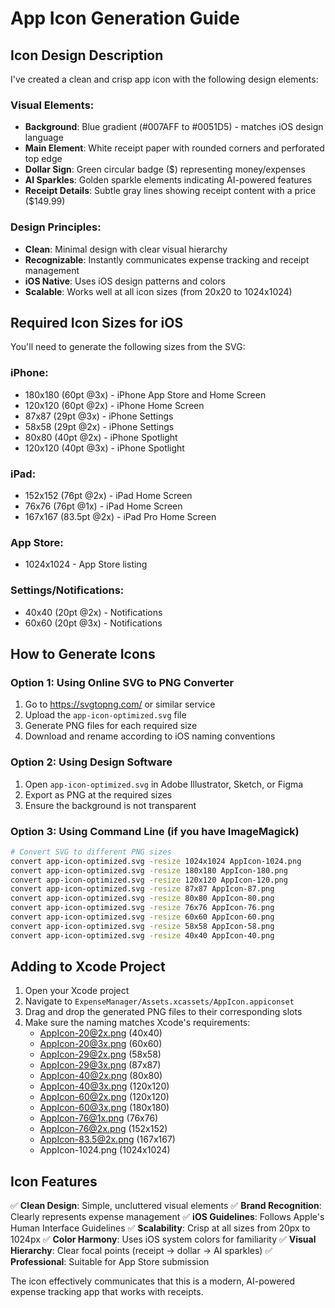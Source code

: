 # App Icon Generation Guide

## Icon Design Description

I've created a clean and crisp app icon with the following design elements:

### Visual Elements:
- **Background**: Blue gradient (#007AFF to #0051D5) - matches iOS design language
- **Main Element**: White receipt paper with rounded corners and perforated top edge
- **Dollar Sign**: Green circular badge ($) representing money/expenses
- **AI Sparkles**: Golden sparkle elements indicating AI-powered features
- **Receipt Details**: Subtle gray lines showing receipt content with a price ($149.99)

### Design Principles:
- **Clean**: Minimal design with clear visual hierarchy
- **Recognizable**: Instantly communicates expense tracking and receipt management
- **iOS Native**: Uses iOS design patterns and colors
- **Scalable**: Works well at all icon sizes (from 20x20 to 1024x1024)

## Required Icon Sizes for iOS

You'll need to generate the following sizes from the SVG:

### iPhone:
- 180x180 (60pt @3x) - iPhone App Store and Home Screen
- 120x120 (60pt @2x) - iPhone Home Screen
- 87x87 (29pt @3x) - iPhone Settings
- 58x58 (29pt @2x) - iPhone Settings
- 80x80 (40pt @2x) - iPhone Spotlight
- 120x120 (40pt @3x) - iPhone Spotlight

### iPad:
- 152x152 (76pt @2x) - iPad Home Screen
- 76x76 (76pt @1x) - iPad Home Screen
- 167x167 (83.5pt @2x) - iPad Pro Home Screen

### App Store:
- 1024x1024 - App Store listing

### Settings/Notifications:
- 40x40 (20pt @2x) - Notifications
- 60x60 (20pt @3x) - Notifications

## How to Generate Icons

### Option 1: Using Online SVG to PNG Converter
1. Go to https://svgtopng.com/ or similar service
2. Upload the `app-icon-optimized.svg` file
3. Generate PNG files for each required size
4. Download and rename according to iOS naming conventions

### Option 2: Using Design Software
1. Open `app-icon-optimized.svg` in Adobe Illustrator, Sketch, or Figma
2. Export as PNG at the required sizes
3. Ensure the background is not transparent

### Option 3: Using Command Line (if you have ImageMagick)
```bash
# Convert SVG to different PNG sizes
convert app-icon-optimized.svg -resize 1024x1024 AppIcon-1024.png
convert app-icon-optimized.svg -resize 180x180 AppIcon-180.png
convert app-icon-optimized.svg -resize 120x120 AppIcon-120.png
convert app-icon-optimized.svg -resize 87x87 AppIcon-87.png
convert app-icon-optimized.svg -resize 80x80 AppIcon-80.png
convert app-icon-optimized.svg -resize 76x76 AppIcon-76.png
convert app-icon-optimized.svg -resize 60x60 AppIcon-60.png
convert app-icon-optimized.svg -resize 58x58 AppIcon-58.png
convert app-icon-optimized.svg -resize 40x40 AppIcon-40.png
```

## Adding to Xcode Project

1. Open your Xcode project
2. Navigate to `ExpenseManager/Assets.xcassets/AppIcon.appiconset`
3. Drag and drop the generated PNG files to their corresponding slots
4. Make sure the naming matches Xcode's requirements:
   - AppIcon-20@2x.png (40x40)
   - AppIcon-20@3x.png (60x60)
   - AppIcon-29@2x.png (58x58)
   - AppIcon-29@3x.png (87x87)
   - AppIcon-40@2x.png (80x80)
   - AppIcon-40@3x.png (120x120)
   - AppIcon-60@2x.png (120x120)
   - AppIcon-60@3x.png (180x180)
   - AppIcon-76@1x.png (76x76)
   - AppIcon-76@2x.png (152x152)
   - AppIcon-83.5@2x.png (167x167)
   - AppIcon-1024.png (1024x1024)

## Icon Features

✅ **Clean Design**: Simple, uncluttered visual elements
✅ **Brand Recognition**: Clearly represents expense management
✅ **iOS Guidelines**: Follows Apple's Human Interface Guidelines
✅ **Scalability**: Crisp at all sizes from 20px to 1024px
✅ **Color Harmony**: Uses iOS system colors for familiarity
✅ **Visual Hierarchy**: Clear focal points (receipt → dollar → AI sparkles)
✅ **Professional**: Suitable for App Store submission

The icon effectively communicates that this is a modern, AI-powered expense tracking app that works with receipts.